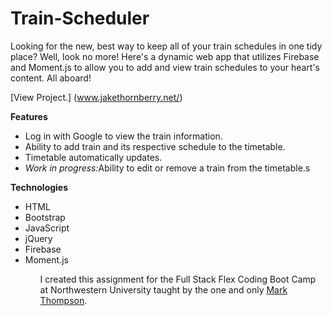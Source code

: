 # Train-Scheduler
Looking for the new, best way to keep all of your train schedules in one tidy place? Well, look no more! Here's a dynamic web app that utilizes Firebase and Moment.js to allow you to add and view train schedules to your heart's content. All aboard!

[View Project.] (www.jakethornberry.net/)

<b>Features</b>
<ul>
<li>Log in with Google to view the train information.</li>
<li>Ability to add train and its respective schedule to the timetable.</li>
<li>Timetable automatically updates.</li>
<li><i>Work in progress:</i>Ability to edit or remove a train from the timetable.s</li>
</ul>

<b>Technologies</b>
<ul>
<li>HTML</li>
<li>Bootstrap</li>
<li>JavaScript</li>
<li>jQuery</li>
<li>Firebase</li>
<li>Moment.js</li>
<ul>

I created this assignment for the Full Stack Flex Coding Boot Camp at Northwestern University taught by the one and only <a href="https://www.linkedin.com/in/markallenthompson/" target="_blank">Mark Thompson</a>.